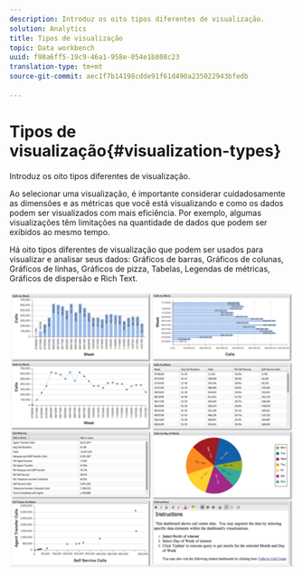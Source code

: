 ```yaml
---
description: Introduz os oito tipos diferentes de visualização.
solution: Analytics
title: Tipos de visualização
topic: Data workbench
uuid: f98a6ff5-19c9-46a1-958e-054e1b808c23
translation-type: tm+mt
source-git-commit: aec1f7b14198cdde91f61d490a235022943bfedb

---
```



# Tipos de visualização{#visualization-types}

Introduz os oito tipos diferentes de visualização.

Ao selecionar uma visualização, é importante considerar cuidadosamente as dimensões e as métricas que você está visualizando e como os dados podem ser visualizados com mais eficiência. Por exemplo, algumas visualizações têm limitações na quantidade de dados que podem ser exibidos ao mesmo tempo.

Há oito tipos diferentes de visualização que podem ser usados para visualizar e analisar seus dados: Gráficos de barras, Gráficos de colunas, Gráficos de linhas, Gráficos de pizza, Tabelas, Legendas de métricas, Gráficos de dispersão e Rich Text.

![](assets/visualization_types.png)

